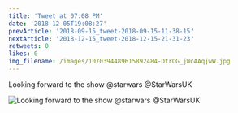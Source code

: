 ```yaml
---
title: 'Tweet at 07:08 PM'
date: '2018-12-05T19:08:27'
prevArticle: '2018-09-15_tweet-2018-09-15-11-38-15'
nextArticle: '2018-12-15_tweet-2018-12-15-21-31-23'
retweets: 0
likes: 0
img_filename: /images/1070394489615892484-DtrOG_jWoAAqjwW.jpg
---
```

Looking forward to the show @starwars @StarWarsUK

![Looking forward to the show @starwars @StarWarsUK](/images/1070394489615892484-DtrOG_jWoAAqjwW.jpg "Looking forward to the show @starwars @StarWarsUK")